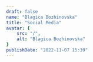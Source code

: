 ```yaml
---
draft: false
name: "Blagica Bozhinovska"
title: "Social Media"
avatar: {
    src: "/",
    alt: "Blagica Bozhinovska"
}
publishDate: "2022-11-07 15:39"
---
```

